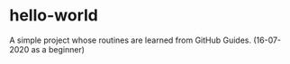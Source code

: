 # hello-world
A simple project whose routines are learned from GitHub Guides. (16-07-2020 as a beginner)
